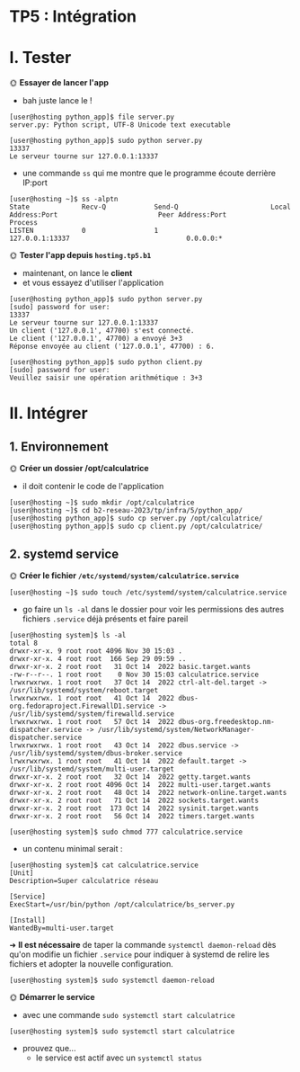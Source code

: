# TP5 : Intégration
# I. Tester
🌞 **Essayer de lancer l'app**
- bah juste lance le !
```
[user@hosting python_app]$ file server.py
server.py: Python script, UTF-8 Unicode text executable
```
```
[user@hosting python_app]$ sudo python server.py
13337
Le serveur tourne sur 127.0.0.1:13337
```
- une commande `ss` qui me montre que le programme écoute derrière IP:port
```
[user@hosting ~]$ ss -alptn
State             Recv-Q            Send-Q                       Local Address:Port                         Peer Address:Port            Process
LISTEN            0                 1                                127.0.0.1:13337                             0.0.0.0:*
```

🌞 **Tester l'app depuis `hosting.tp5.b1`**

- maintenant, on lance le **client**
- et vous essayez d'utiliser l'application
```
[user@hosting python_app]$ sudo python server.py
[sudo] password for user:
13337
Le serveur tourne sur 127.0.0.1:13337
Un client ('127.0.0.1', 47700) s'est connecté.
Le client ('127.0.0.1', 47700) a envoyé 3+3
Réponse envoyée au client ('127.0.0.1', 47700) : 6.
```

```
[user@hosting python_app]$ sudo python client.py
[sudo] password for user:
Veuillez saisir une opération arithmétique : 3+3
```

# II. Intégrer
## 1. Environnement
🌞 **Créer un dossier /opt/calculatrice**

- il doit contenir le code de l'application

```
[user@hosting ~]$ sudo mkdir /opt/calculatrice
[user@hosting ~]$ cd b2-reseau-2023/tp/infra/5/python_app/
[user@hosting python_app]$ sudo cp server.py /opt/calculatrice/
[user@hosting python_app]$ sudo cp client.py /opt/calculatrice/
```
## 2. systemd service
🌞 **Créer le fichier `/etc/systemd/system/calculatrice.service`**
```
[user@hosting ~]$ sudo touch /etc/systemd/system/calculatrice.service
```
 - go faire un `ls -al` dans le dossier pour voir les permissions des autres fichiers `.service` déjà présents et faire pareil
```
[user@hosting system]$ ls -al
total 8
drwxr-xr-x. 9 root root 4096 Nov 30 15:03 .
drwxr-xr-x. 4 root root  166 Sep 29 09:59 ..
drwxr-xr-x. 2 root root   31 Oct 14  2022 basic.target.wants
-rw-r--r--. 1 root root    0 Nov 30 15:03 calculatrice.service
lrwxrwxrwx. 1 root root   37 Oct 14  2022 ctrl-alt-del.target -> /usr/lib/systemd/system/reboot.target
lrwxrwxrwx. 1 root root   41 Oct 14  2022 dbus-org.fedoraproject.FirewallD1.service -> /usr/lib/systemd/system/firewalld.service
lrwxrwxrwx. 1 root root   57 Oct 14  2022 dbus-org.freedesktop.nm-dispatcher.service -> /usr/lib/systemd/system/NetworkManager-dispatcher.service
lrwxrwxrwx. 1 root root   43 Oct 14  2022 dbus.service -> /usr/lib/systemd/system/dbus-broker.service
lrwxrwxrwx. 1 root root   41 Oct 14  2022 default.target -> /usr/lib/systemd/system/multi-user.target
drwxr-xr-x. 2 root root   32 Oct 14  2022 getty.target.wants
drwxr-xr-x. 2 root root 4096 Oct 14  2022 multi-user.target.wants
drwxr-xr-x. 2 root root   48 Oct 14  2022 network-online.target.wants
drwxr-xr-x. 2 root root   71 Oct 14  2022 sockets.target.wants
drwxr-xr-x. 2 root root  173 Oct 14  2022 sysinit.target.wants
drwxr-xr-x. 2 root root   56 Oct 14  2022 timers.target.wants
```
```
[user@hosting system]$ sudo chmod 777 calculatrice.service
```
- un contenu minimal serait :
```
[user@hosting system]$ cat calculatrice.service
[Unit]
Description=Super calculatrice réseau

[Service]
ExecStart=/usr/bin/python /opt/calculatrice/bs_server.py

[Install]
WantedBy=multi-user.target
```
➜ **Il est nécessaire** de taper la commande `systemctl daemon-reload` dès qu'on modifie un fichier `.service` pour indiquer à systemd de relire les fichiers et adopter la nouvelle configuration.
```
[user@hosting system]$ sudo systemctl daemon-reload
```
🌞 **Démarrer le service**
- avec une commande `sudo systemctl start calculatrice`
```
[user@hosting system]$ sudo systemctl start calculatrice
```
- prouvez que...
  - le service est actif avec un `systemctl status`
  ```
  ```
